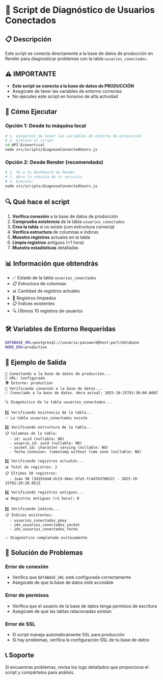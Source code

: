 # 🔧 Script de Diagnóstico de Usuarios Conectados

## 📋 Descripción
Este script se conecta directamente a la base de datos de producción en Render para diagnosticar problemas con la tabla `usuarios_conectados`.

## ⚠️ IMPORTANTE
- **Este script se conecta a la base de datos de PRODUCCIÓN**
- Asegúrate de tener las variables de entorno correctas
- No ejecutes este script en horarios de alta actividad

## 🚀 Cómo Ejecutar

### Opción 1: Desde tu máquina local
```bash
# 1. Asegúrate de tener las variables de entorno de producción
# 2. Ejecuta el script
cd API-Ecovertical
node src/scripts/diagnoseConnectedUsers.js
```

### Opción 2: Desde Render (recomendado)
```bash
# 1. Ve a tu dashboard de Render
# 2. Abre la consola de tu servicio
# 3. Ejecuta:
node src/scripts/diagnoseConnectedUsers.js
```

## 🔍 Qué hace el script

1. **Verifica conexión** a la base de datos de producción
2. **Comprueba existencia** de la tabla `usuarios_conectados`
3. **Crea la tabla** si no existe (con estructura correcta)
4. **Verifica estructura** de columnas e índices
5. **Muestra registros** actuales en la tabla
6. **Limpia registros** antiguos (>1 hora)
7. **Muestra estadísticas** detalladas

## 📊 Información que obtendrás

- ✅ Estado de la tabla `usuarios_conectados`
- 📋 Estructura de columnas
- 📊 Cantidad de registros actuales
- 🧹 Registros limpiados
- 📋 Índices existentes
- 🔍 Últimos 10 registros de usuarios

## 🛠️ Variables de Entorno Requeridas

```bash
DATABASE_URL=postgresql://usuario:password@host:port/database
NODE_ENV=production
```

## 📝 Ejemplo de Salida

```
🔗 Conectando a la base de datos de producción...
📍 URL: Configurada
🌍 Entorno: production
🔗 Verificando conexión a la base de datos...
✅ Conectado a la base de datos. Hora actual: 2025-10-25T01:30:00.000Z

🔍 Diagnóstico de la tabla usuarios_conectados...

1️⃣ Verificando existencia de la tabla...
✅ La tabla usuarios_conectados existe

2️⃣ Verificando estructura de la tabla...
📋 Columnas de la tabla:
  - id: uuid (nullable: NO)
  - usuario_id: uuid (nullable: NO)
  - socket_id: character varying (nullable: NO)
  - fecha_conexion: timestamp without time zone (nullable: NO)

3️⃣ Verificando registros actuales...
📊 Total de registros: 2
📋 Últimos 10 registros:
  - Juan SN (3d191da8-dc23-4bec-97a5-fc4d76370b52) - 2025-10-25T01:29:28.851Z

4️⃣ Verificando registros antiguos...
📊 Registros antiguos (>1 hora): 0

5️⃣ Verificando índices...
📋 Índices existentes:
  - usuarios_conectados_pkey
  - idx_usuarios_conectados_socket
  - idx_usuarios_conectados_fecha

✅ Diagnóstico completado exitosamente
```

## 🔧 Solución de Problemas

### Error de conexión
- Verifica que `DATABASE_URL` esté configurada correctamente
- Asegúrate de que la base de datos esté accesible

### Error de permisos
- Verifica que el usuario de la base de datos tenga permisos de escritura
- Asegúrate de que las tablas relacionadas existan

### Error de SSL
- El script maneja automáticamente SSL para producción
- Si hay problemas, verifica la configuración SSL de tu base de datos

## 📞 Soporte
Si encuentras problemas, revisa los logs detallados que proporciona el script y compártelos para análisis.
